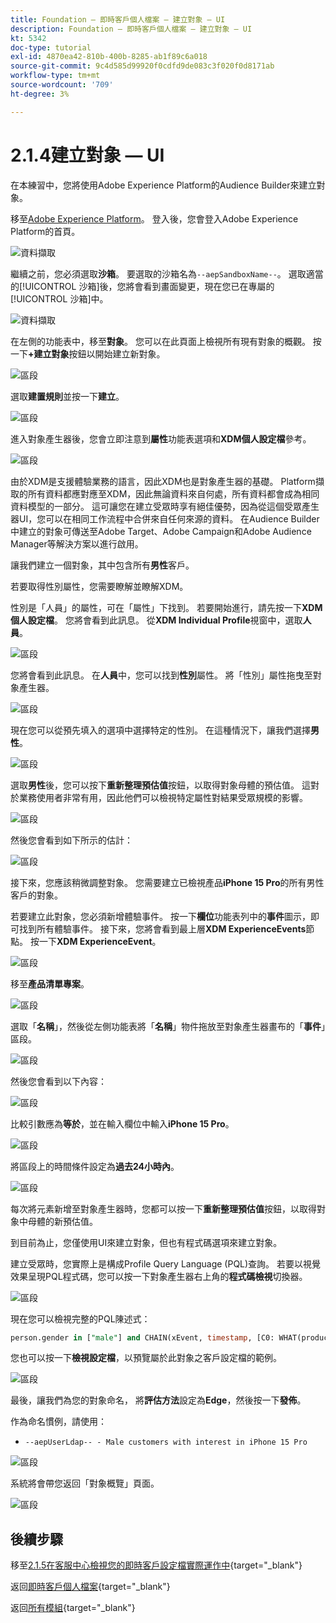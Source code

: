 ```yaml
---
title: Foundation — 即時客戶個人檔案 — 建立對象 — UI
description: Foundation — 即時客戶個人檔案 — 建立對象 — UI
kt: 5342
doc-type: tutorial
exl-id: 4870ea42-810b-400b-8285-ab1f89c6a018
source-git-commit: 9c4d585d99920f0cdfd9de083c3f020f0d8171ab
workflow-type: tm+mt
source-wordcount: '709'
ht-degree: 3%

---
```


# 2.1.4建立對象 — UI

在本練習中，您將使用Adobe Experience Platform的Audience Builder來建立對象。

移至[Adobe Experience Platform](https://experience.adobe.com/platform)。 登入後，您會登入Adobe Experience Platform的首頁。

![資料擷取](./../../../../modules/delivery-activation/datacollection/dc1.2/images/home.png)

繼續之前，您必須選取&#x200B;**沙箱**。 要選取的沙箱名為``--aepSandboxName--``。 選取適當的[!UICONTROL 沙箱]後，您將會看到畫面變更，現在您已在專屬的[!UICONTROL 沙箱]中。

![資料擷取](./../../../../modules/delivery-activation/datacollection/dc1.2/images/sb1.png)

在左側的功能表中，移至&#x200B;**對象**。 您可以在此頁面上檢視所有現有對象的概觀。 按一下&#x200B;**+建立對象**&#x200B;按鈕以開始建立新對象。

![區段](./images/menuseg.png)

選取&#x200B;**建置規則**&#x200B;並按一下&#x200B;**建立**。

![區段](./images/menusegbr.png)

進入對象產生器後，您會立即注意到&#x200B;**屬性**&#x200B;功能表選項和&#x200B;**XDM個人設定檔**&#x200B;參考。

![區段](./images/segmentationui.png)

由於XDM是支援體驗業務的語言，因此XDM也是對象產生器的基礎。 Platform擷取的所有資料都應對應至XDM，因此無論資料來自何處，所有資料都會成為相同資料模型的一部分。 這可讓您在建立受眾時享有絕佳優勢，因為從這個受眾產生器UI，您可以在相同工作流程中合併來自任何來源的資料。 在Audience Builder中建立的對象可傳送至Adobe Target、Adobe Campaign和Adobe Audience Manager等解決方案以進行啟用。

讓我們建立一個對象，其中包含所有&#x200B;**男性**&#x200B;客戶。

若要取得性別屬性，您需要瞭解並瞭解XDM。

性別是「人員」的屬性，可在「屬性」下找到。 若要開始進行，請先按一下&#x200B;**XDM個人設定檔**。 您將會看到此訊息。 從&#x200B;**XDM Individual Profile**&#x200B;視窗中，選取&#x200B;**人員**。

![區段](./images/person.png)

您將會看到此訊息。 在&#x200B;**人員**&#x200B;中，您可以找到&#x200B;**性別**&#x200B;屬性。 將「性別」屬性拖曳至對象產生器。

![區段](./images/gender.png)

現在您可以從預先填入的選項中選擇特定的性別。 在這種情況下，讓我們選擇&#x200B;**男性**。

![區段](./images/genderselection.png)

選取&#x200B;**男性**&#x200B;後，您可以按下&#x200B;**重新整理預估值**&#x200B;按鈕，以取得對象母體的預估值。 這對於業務使用者非常有用，因此他們可以檢視特定屬性對結果受眾規模的影響。

![區段](./images/segmentpreview.png)

然後您會看到如下所示的估計：

![區段](./images/segmentpreviewest.png)

接下來，您應該稍微調整對象。 您需要建立已檢視產品&#x200B;**iPhone 15 Pro**&#x200B;的所有男性客戶的對象。

若要建立此對象，您必須新增體驗事件。 按一下&#x200B;**欄位**&#x200B;功能表列中的&#x200B;**事件**&#x200B;圖示，即可找到所有體驗事件。 接下來，您將會看到最上層&#x200B;**XDM ExperienceEvents**&#x200B;節點。 按一下&#x200B;**XDM ExperienceEvent**。

![區段](./images/findee.png)

移至&#x200B;**產品清單專案**。

![區段](./images/plitems.png)

選取「**名稱**」，然後從左側功能表將「**名稱**」物件拖放至對象產生器畫布的「**事件**」區段。

![區段](./images/eeweb.png)

然後您會看到以下內容：

![區段](./images/eewebpdtlname.png)

比較引數應為&#x200B;**等於**，並在輸入欄位中輸入&#x200B;**iPhone 15 Pro**。

![區段](./images/pv.png)

將區段上的時間條件設定為&#x200B;**過去24小時內**。

![區段](./images/pv1.png)

每次將元素新增至對象產生器時，您都可以按一下&#x200B;**重新整理預估值**&#x200B;按鈕，以取得對象中母體的新預估值。

到目前為止，您僅使用UI來建立對象，但也有程式碼選項來建立對象。

建立受眾時，您實際上是構成Profile Query Language (PQL)查詢。 若要以視覺效果呈現PQL程式碼，您可以按一下對象產生器右上角的&#x200B;**程式碼檢視**&#x200B;切換器。

![區段](./images/codeview.png)

現在您可以檢視完整的PQL陳述式：

```sql
person.gender in ["male"] and CHAIN(xEvent, timestamp, [C0: WHAT(productListItems.exists(name.equals("iPhone 15 Pro", false)))])
```

您也可以按一下&#x200B;**檢視設定檔**，以預覽屬於此對象之客戶設定檔的範例。

![區段](./images/previewprofilesdtl.png)

最後，讓我們為您的對象命名，
將&#x200B;**評估方法**&#x200B;設定為&#x200B;**Edge**，然後按一下&#x200B;**發佈**。

作為命名慣例，請使用：

- `--aepUserLdap-- - Male customers with interest in iPhone 15 Pro`

![區段](./images/segmentname.png)

系統將會帶您返回「對象概覽」頁面。

![區段](./images/savedsegment.png)

## 後續步驟

移至[2.1.5在客服中心檢視您的即時客戶設定檔實際運作中](./ex5.md){target="_blank"}

返回[即時客戶個人檔案](./real-time-customer-profile.md){target="_blank"}

返回[所有模組](./../../../../overview.md){target="_blank"}
